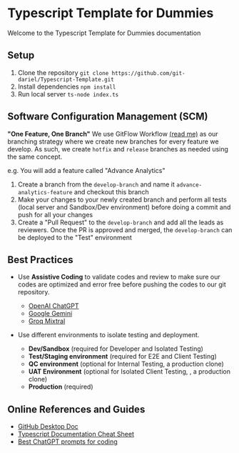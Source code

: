 # Typescript Template for Dummies

Welcome to the Typescript Template for Dummies documentation

## Setup

1.  Clone the repository
    `git clone https://github.com/git-dariel/Typescript-Template.git`
2.  Install dependencies
    `npm install`
3.  Run local server
    `ts-node index.ts`

## Software Configuration Management (SCM)

**"One Feature, One Branch"**
We use GitFlow Workflow [(read me)](https://www.atlassian.com/git/tutorials/comparing-workflows/gitflow-workflow) as our branching strategy where we create new branches for every feature we develop. As such, we create `hotfix` and `release` branches as needed using the same concept.

e.g. You will add a feature called "Advance Analytics"

1.  Create a branch from the `develop-branch` and name it `advance-analytics-feature` and checkout this branch
2.  Make your changes to your newly created branch and perform all tests (local server and Sandbox/Dev environment) before doing a commit and push for all your changes
3.  Create a "Pull Request" to the `develop-branch` and add all the leads as reviewers. Once the PR is approved and merged, the `develop-branch` can be deployed to the "Test" environment

## Best Practices

- Use **Assistive Coding** to validate codes and review to make sure
  our codes are optimized and error free before pushing the codes to our git repository.

  - [OpenAI ChatGPT](https://chat.openai.com/)
  - [Google Gemini](https://makersuite.google.com/app/prompts/new_freeform)
  - [Groq Mixtral](https://groq.com/)

- Use different environments to isolate testing and deployment.
  - **Dev/Sandbox** (required for Developer and Isolated Testing)
  - **Test/Staging environment** (required for E2E and Client Testing)
  - **QC environment** (optional for Internal Testing, a production clone)
  - **UAT Environment** (optional for Isolated Client Testing, , a production clone)
  - **Production** (required)

## Online References and Guides

- [GitHub Desktop Doc](https://docs.github.com/en/desktop/overview/about-github-desktop)
- [Typescript Documentation Cheat Sheet](https://www.typescriptlang.org/docs/handbook/typescript-from-scratch.html)
- [Best ChatGPT prompts for coding](https://www.learnprompt.org/chat-gpt-prompts-for-coding/)
